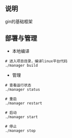 ## 说明

gin的基础框架


## 部署与管理

- 本地编译

```
# 进入项目目录，编译linux平台代码
./manager build
```


- 管理

```
# 查看运行状态
./manager status

# 重启
./manager restart

# 启动
./manager start

# 停止
./manager stop
```

